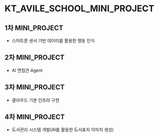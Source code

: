 # KT_AVILE_SCHOOL_MINI_PROJECT
## 1차 MINI_PROJECT 
- 스마트폰 센서 기반 데이터를 활용한 행동 인식
## 2차 MINI_PROJECT 
- AI 면접관 Agent
## 3차 MINI_PROJECT 
- 클라우드 기본 인프라 구현
## 4차 MINI_PROJECT 
- 도서관리 시스템 개발(AI를 활용한 도서표지 이미지 생성)
